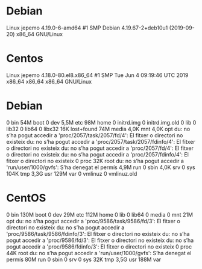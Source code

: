 # Debian
Linux jepemo 4.19.0-6-amd64 #1 SMP Debian 4.19.67-2+deb10u1 (2019-09-20) x86_64 GNU/Linux

# Centos
Linux jepemo 4.18.0-80.el8.x86_64 #1 SMP Tue Jun 4 09:19:46 UTC 2019 x86_64 x86_64 x86_64 GNU/Linux

# Debian
0	bin
54M	boot
0	dev
5,5M	etc
98M	home
0	initrd.img
0	initrd.img.old
0	lib
0	lib32
0	lib64
0	libx32
16K	lost+found
74M	media
4,0K	mnt
4,0K	opt
du: no s’ha pogut accedir a 'proc/2057/task/2057/fd/4': El fitxer o directori no existeix
du: no s’ha pogut accedir a 'proc/2057/task/2057/fdinfo/4': El fitxer o directori no existeix
du: no s’ha pogut accedir a 'proc/2057/fd/4': El fitxer o directori no existeix
du: no s’ha pogut accedir a 'proc/2057/fdinfo/4': El fitxer o directori no existeix
0	proc
32K	root
du: no s’ha pogut accedir a 'run/user/1000/gvfs': S’ha denegat el permís
4,9M	run
0	sbin
4,0K	srv
0	sys
104K	tmp
3,3G	usr
129M	var
0	vmlinuz
0	vmlinuz.old

# CentOS
0	bin
130M	boot
0	dev
29M	etc
112M	home
0	lib
0	lib64
0	media
0	mnt
21M	opt
du: no s’ha pogut accedir a 'proc/9586/task/9586/fd/3': El fitxer o directori no existeix
du: no s’ha pogut accedir a 'proc/9586/task/9586/fdinfo/3': El fitxer o directori no existeix
du: no s’ha pogut accedir a 'proc/9586/fd/3': El fitxer o directori no existeix
du: no s’ha pogut accedir a 'proc/9586/fdinfo/3': El fitxer o directori no existeix
0	proc
44K	root
du: no s’ha pogut accedir a 'run/user/1000/gvfs': S’ha denegat el permís
80M	run
0	sbin
0	srv
0	sys
32K	tmp
3,5G	usr
188M	var
